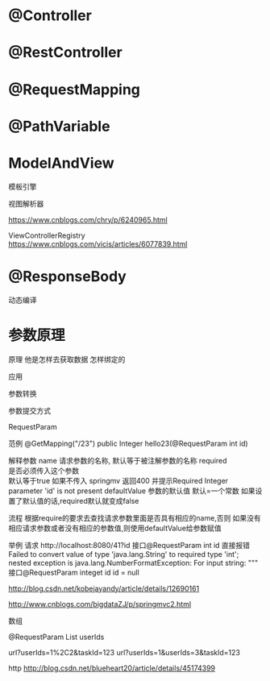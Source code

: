 




# @Controller


# @RestController


# @RequestMapping

# @PathVariable


# ModelAndView

模板引擎

视图解析器

https://www.cnblogs.com/chry/p/6240965.html

ViewControllerRegistry
https://www.cnblogs.com/vicis/articles/6077839.html

# @ResponseBody



动态编译


#  参数原理

原理
他是怎样去获取数据
怎样绑定的

应用



参数转换


参数提交方式


RequestParam

范例
 	@GetMapping("/23")
    	public Integer hello23(@RequestParam int id) 

解释参数
name
请求参数的名称,
默认等于被注解参数的名称
required  
是否必须传入这个参数  
默认等于true 
如果不传入 springmv 返回400  并提示Required Integer parameter 'id' is not present
defaultValue
参数的默认值
默认=一个常数
如果设置了默认值的话,required默认就变成false

流程
根据require的要求去查找请求参数里面是否具有相应的name,否则
如果没有相应请求参数或者没有相应的参数值,则使用defaultValue给参数赋值


举例
请求 http://localhost:8080/41?id
接口@RequestParam int id
直接报错
Failed to convert value of type 'java.lang.String' to required type 'int'; 
nested exception is java.lang.NumberFormatException: For input string: \"\""
接口@RequestParam integet id
id = null


http://blog.csdn.net/kobejayandy/article/details/12690161

http://www.cnblogs.com/bigdataZJ/p/springmvc2.html


数组

@RequestParam List userIds

url?userIds=1%2C2&taskId=123 
url?userIds=1&userIds=3&taskId=123

http 
http://blog.csdn.net/blueheart20/article/details/45174399




